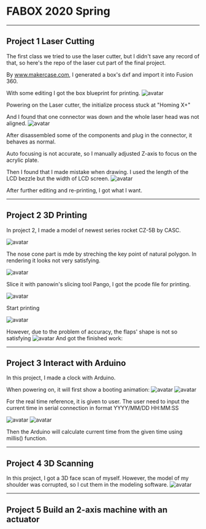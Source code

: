 
# FABOX 2020 Spring

---

## Project 1 Laser Cutting

The first class we tried to use the laser cutter, but I didn't save any record of that, so here's the repo of the laser cut part of the final project.

By www.makercase.com, I generated a box's dxf and import it into Fusion 360.

With some editing I got the box blueprint for printing.
![avatar](Project1/DXFDesign1.jpg)

Powering on the Laser cutter, the initialize process stuck at "Homing X+"

And I found that one connector was down and the whole laser head was not aligned.
![avatar](Project1/FixLasercut.jpg)

After disassembled some of the components and plug in the connector, it behaves as normal.

Auto focusing is not accurate, so I manually adjusted Z-axis to focus on the acrylic plate.

Then I found that I made mistake when drawing. I used the length of the LCD bezzle but the width of LCD screen.
![avatar](Project1/WrongDesign.JPG)

After further editing and re-printing, I got what I want.

---

## Project 2 3D Printing

In project 2, I made a model of newest series rocket CZ-5B by CASC.

![avatar](Project2/Overall.jpg)

The nose cone part is mde by streching the key point of natural polygon. In rendering it looks not very satisfying.

![avatar](Project2/Nosecone.jpg)

Slice it with panowin's slicing tool Pango, I got the pcode file for printing.

![avatar](Project2/Slicing.jpg)

Start printing

![avatar](Project2/StartPrint.jpg)

However, due to the problem of accuracy, the flaps' shape is not so satisfying
![avatar](Project2/accuracyproblem.jpg)
And got the finished work:

---

## Project 3 Interact with Arduino

In this project, I made a clock with Arduino.

When powering on, it will first show a booting animation:
![avatar](Project3/DSC_0030.JPG)
![avatar](Project3/DSC_0031.JPG)

For the real time reference, it is given to user.
The user need to input the current time in serial connection in format YYYY/MM/DD HH:MM:SS

![avatar](Project3/DSC_0032.JPG)
![avatar](Project3/DSC_0034.JPG)

Then the Arduino will calculate current time from the given time using millis() function.

---

## Project 4 3D Scanning

In this project, I got a 3D face scan of myself.
However, the model of my shoulder was corrupted, so I cut them in the modeling software.
![avatar](Project4/Scanned.jpg)

---

## Project 5 Build an 2-axis machine with an actuator

